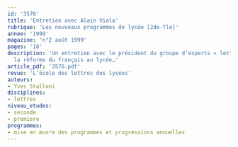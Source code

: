 ```yaml
---
id: '3576'
title: 'Entretien avec Alain Viala'
rubrique: 'Les nouveaux programmes de lycée [2de-Tle]'
annee: '1999'
magazine: 'n°2 août 1999'
pages: '18'
description: 'Un entretien avec le président du groupe d’experts « lettres » sur
  la réforme du français au lycée…'
article_pdf: '3576.pdf'
revue: 'L’école des lettres des lycées'
auteurs:
- Yves Stalloni
disciplines:
- lettres
niveau_etudes:
- seconde
- première
programmes:
- mise en œuvre des programmes et progressions annuelles
---
```


